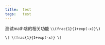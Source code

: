 ```yaml
---
title:	test
tags:	test
---
```


测试math啥的相关功能
`\\(frac{1}{1+exp(-x)}\)`

`\[
\(frac{1}{1+exp(-x)}
\]`
